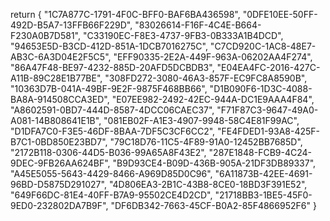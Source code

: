 return {
"1C7A877C-1791-4F0C-BFF0-BAF6BA436598",
"0DFE10EE-50FF-492D-B5A7-13FFB66F229D",
"83026614-F16F-4C4E-B664-F230A0B7D581",
"C33190EC-F8E3-4737-9FB3-0B333A1B4DCD",
"94653E5D-B3CD-412D-851A-1DCB7016275C",
"C7CD920C-1AC8-48E7-AB3C-6A3D04E2F5C5",
"EFF90335-2E2A-449F-963A-06202AA4F274",
"86A47F48-BE97-4232-885D-20AFD5DCBDB3",
"E04EA4FC-2016-427C-A11B-89C28E1B77BE",
"308FD272-3080-46A3-857F-EC9FC8A8590B",
"10363D7B-041A-49BF-9E2F-9875F468BB66",
"D1B090F6-1D3C-4088-BA8A-914508CCA3ED",
"E07EE982-2492-42EC-944A-DC1E9AAA4F84",
"A8602591-0BD7-444D-8587-4DCC06CAEC37",
"F71F87C3-9647-49A0-A081-14B808641E1B",
"081EB02F-A1E3-4907-9948-58C4E81F99AC",
"D1DFA7C0-F3E5-46DF-8BAA-7DF5C3CF6CC2",
"FE4FDED1-93A8-425F-B7C1-0BD850E23BD7",
"79C18D76-11C5-4F89-91A0-12452BB7685D",
"2172B118-0306-44D5-B036-99A65A8F43E2",
"287E1848-FCB9-4C24-9DEC-9FB26AA624BF",
"B9D93CE4-B09D-436B-905A-21DF3DB89337",
"A45E5055-5643-4429-8466-A969D85D0C96",
"6A11873B-42EE-4691-96BD-D5875D291027",
"4D806EA3-2B1C-43B8-8CE0-18BD3F391E52",
"649F66DC-81E4-40FF-B7A9-95502CE4D2CD",
"21718BB3-1BE5-45F0-9ED0-232802DA7B9F",
"DF6DB342-7663-45CF-B0A2-85F4866952F6"
}


